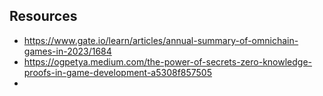 

## Resources

- https://www.gate.io/learn/articles/annual-summary-of-omnichain-games-in-2023/1684
- https://ogpetya.medium.com/the-power-of-secrets-zero-knowledge-proofs-in-game-development-a5308f857505
- 